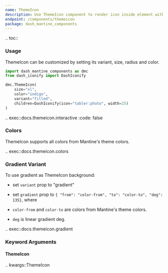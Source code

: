 ```yaml
---
name: ThemeIcon
description: Use ThemeIcon component to render icon inside element with theme colors.
endpoint: /components/themeicon
package: dash_mantine_components
---
```


.. toc::

### Usage

ThemeIcon can be customized by setting its variant, size, radius and color.

```python
import dash_mantine_components as dmc
from dash_iconify import DashIconify

dmc.ThemeIcon(
    size="xl",
    color="indigo",
    variant="filled",
    children=DashIconify(icon="tabler:photo", width=25)
)
```

.. exec::docs.themeicon.interactive
    :code: false

### Colors

ThemeIcon supports all colors from Mantine's theme colors.

.. exec::docs.themeicon.colors

### Gradient Variant

To use gradient as ThemeIcon background:

* set `variant` prop to "gradient"
* set `gradient` prop to `{ "from": "color-from", "to": "color-to", "deg": 135}`, where

* `color-from` and `color-to` are colors from Mantine's theme colors.
* `deg` is linear gradient deg.

.. exec::docs.themeicon.gradient

### Keyword Arguments

#### ThemeIcon

.. kwargs::ThemeIcon

